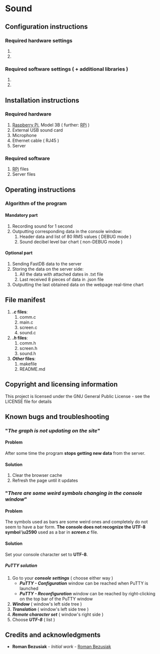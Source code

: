 # Sound

## Configuration instructions

### Required hardware settings

1. 
2.

### Required software settings ( + additional libraries )
	
1. 
2. 

## Installation instructions

### Required hardware
	
1. [Raspberry Pi](https://en.wikipedia.org/wiki/Raspberry_Pi), 
	Model 3B ( further: [RPi](https://en.wikipedia.org/wiki/Raspberry_Pi) )
2. External USB sound card
3. Microphone
4. Ethernet cable ( RJ45 )
5. Server

### Required software
	
1. [RPi](https://en.wikipedia.org/wiki/Raspberry_Pi) files
2. Server files

## Operating instructions



### Algorithm of the program

#### Mandatory part

1. Recording sound for 1 second
2. Outputting corresponding data in the console window:
	1. Header data and list of 80 RMS values ( DEBUG mode )
	2. Sound decibel level bar chart ( non-DEBUG mode )
				
#### Optional part

1. Sending FastDB data to the server
2. Storing the data on the server side:		
	1. All the data with attached dates in .txt file
	2. Last received 8 pieces of data in .json file		
3. Outputting the last obtained data on the webpage real-time chart
	
## File manifest

1. **_.c_ files**:
	1. comm.c
	2. main.c
	3. screen.c
	4. sound.c	
2. **_.h_ files**:
	1. comm.h
	2. screen.h
	3. sound.h
3. **_Other_ files**:
	1. makefile
	2. README.md

## Copyright and licensing information

This project is licensed under the GNU General Public License - see the LICENSE file for details

## Known bugs and troubleshooting

### "_The graph is not updating on the site_"
	
#### Problem
	
After some time the program **stops getting new data** from the server.
		
#### Solution
	
1. Clear the browser cache
2. Refresh the page until it updates
		
### "_There are some weird symbols changing in the console window_"
	
#### Problem
	
The symbols used as bars are some weird ones and completely do not seem to have a bar form. **The console does not recognize the UTF-8 symbol \u2590** used as a bar in **_screen.c_** file.
		
#### Solution
	
Set your console character set to **UTF-8**.
		
##### _PuTTY_ solution

1. Go to your **_console settings_** ( choose either way )
	- **_PuTTY - Configuration_** window can be reached when PuTTY is launched
	- **_PuTTY - Reconfiguration_** window can be reached by right-clicking on the top bar
		of the PuTTY window
2. **_Window_**               ( window's left side tree )
3. **_Translation_**          ( window's left side tree )
4. **_Remote character set_** ( window's right side )
5. Choose **_UTF-8_**         ( list )

## Credits and acknowledgments

* **Roman Bezusiak** - _Initial work_ - [Roman Bezusiak](https://github.com/roman-bezusiak) 
